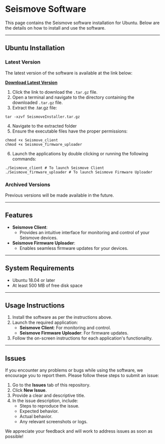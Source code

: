 # **Seismove Software**

This page contains the Seismove software installation for Ubuntu. Below are the details on how to install and use the software.

---

## **Ubuntu Installation**

### **Latest Version**
The latest version of the software is available at the link below:

[**Download Latest Version**](https://drive.google.com/file/d/1YVHGh6kM5qg0PiBkt6WowRSpWLULQYP6/view?usp=sharing)

1. Click the link to download the `.tar.gz` file.
2. Open a terminal and navigate to the directory containing the downloaded `.tar.gz` file.
3. Extract the .tar.gz file:
```
tar -xzvf SeismoveInstaller.tar.gz
```

4. Navigate to the extracted folder
5. Ensure the executable files have the proper permissions: 
```
chmod +x Seismove_client 
chmod +x Seismove_firmware_uploader
```

6. Launch the applications by double clicking or running the following commands: 
```
./Seismove_client # To launch Seismove Client 
./Seismove_firmware_uploader # To launch Seismove Firmware Uploader
```

### **Archived Versions**
Previous versions will be made available in the future.

---

## **Features**
- **Seismove Client**:
  - Provides an intuitive interface for monitoring and control of your Seismove devices.
- **Seismove Firmware Uploader**:
  - Enables seamless firmware updates for your devices.

---

## **System Requirements**
- Ubuntu 18.04 or later
- At least 500 MB of free disk space

---

## **Usage Instructions**
1. Install the software as per the instructions above.
2. Launch the required application:
   - **Seismove Client**: For monitoring and control.
   - **Seismove Firmware Uploader**: For firmware updates.
3. Follow the on-screen instructions for each application's functionality.

---

## **Issues**
If you encounter any problems or bugs while using the software, we encourage you to report them. Please follow these steps to submit an issue:

1. Go to the **Issues** tab of this repository.
2. Click **New Issue**.
3. Provide a clear and descriptive title.
4. In the issue description, include:
   - Steps to reproduce the issue.
   - Expected behavior.
   - Actual behavior.
   - Any relevant screenshots or logs.

We appreciate your feedback and will work to address issues as soon as possible!